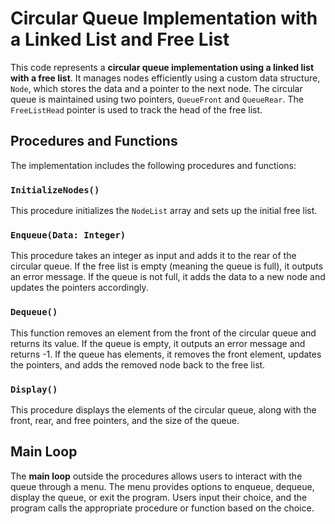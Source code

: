 # Circular Queue Implementation with a Linked List and Free List

This code represents a **circular queue implementation using a linked list with a free list**. It manages nodes efficiently using a custom data structure, `Node`, which stores the data and a pointer to the next node. The circular queue is maintained using two pointers, `QueueFront` and `QueueRear`. The `FreeListHead` pointer is used to track the head of the free list.

## Procedures and Functions

The implementation includes the following procedures and functions:

### `InitializeNodes()`

This procedure initializes the `NodeList` array and sets up the initial free list.

### `Enqueue(Data: Integer)`

This procedure takes an integer as input and adds it to the rear of the circular queue. If the free list is empty (meaning the queue is full), it outputs an error message. If the queue is not full, it adds the data to a new node and updates the pointers accordingly.

### `Dequeue()`

This function removes an element from the front of the circular queue and returns its value. If the queue is empty, it outputs an error message and returns -1. If the queue has elements, it removes the front element, updates the pointers, and adds the removed node back to the free list.

### `Display()`

This procedure displays the elements of the circular queue, along with the front, rear, and free pointers, and the size of the queue.

## Main Loop

The **main loop** outside the procedures allows users to interact with the queue through a menu. The menu provides options to enqueue, dequeue, display the queue, or exit the program. Users input their choice, and the program calls the appropriate procedure or function based on the choice.
